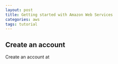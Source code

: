 ```yaml
---
layout: post
title: Getting started with Amazon Web Services
categories: aws
tags: tutorial
---
```



 <!--more-->

## Create an account
Create an account at [](https://portal.aws.amazon.com/gp/aws/developer/registration/index.html)
